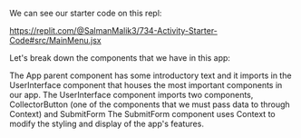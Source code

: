 We can see our starter code on this repl:

https://replit.com/@SalmanMalik3/734-Activity-Starter-Code#src/MainMenu.jsx

Let's break down the components that we have in this app:

The App parent component has some introductory text and it imports in the UserInterface component that houses the most important components in our app.
The UserInterface component imports two components, CollectorButton (one of the components that we must pass data to through Context) and SubmitForm
The SubmitForm component uses Context to modify the styling and display of the app's features.
